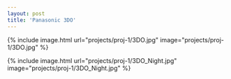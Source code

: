 ```yaml
---
layout: post
title: 'Panasonic 3DO'
---
```


{% include image.html url="projects/proj-1/3DO.jpg" image="projects/proj-1/3DO.jpg" %}

{% include image.html url="projects/proj-1/3DO_Night.jpg" image="projects/proj-1/3DO_Night.jpg" %}
